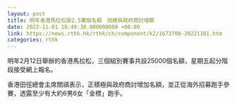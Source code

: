 ```yaml
---
layout: post
title: 明年香港馬拉松設2.5萬個名額　田總與政府商討增額
date: 2022-11-01 18:49:30.000000000 +08:00
link: https://news.rthk.hk/rthk/ch/component/k2/1673700-20221101.htm
categories: rthk
---
```


明年2月12日舉辦的香港馬拉松，三個組別賽事共設25000個名額，星期五起分階段接受網上報名。

香港田徑總會主席關祺表示，正積極與政府商討增加名額，並正從海外招募跑手參賽，透露至少有大約6男6女「金標」跑手。
